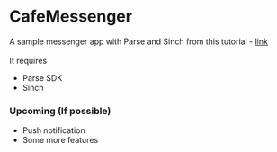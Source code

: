# CafeMessenger
A sample messenger app with Parse and Sinch from this tutorial - [link] <br/><br/>
It requires
* Parse SDK
* Sinch

### Upcoming (If possible)
* Push notification
* Some more features



[link]:https://www.sinch.com/tutorials/android-messaging-tutorial-using-sinch-and-parse/
